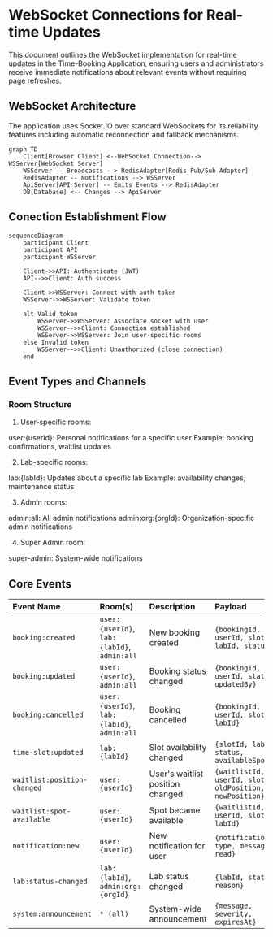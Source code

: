 # WebSocket Connections for Real-time Updates

This document outlines the WebSocket implementation for real-time updates in the Time-Booking Application, ensuring users and administrators receive immediate notifications about relevant events without requiring page refreshes.

## WebSocket Architecture

The application uses Socket.IO over standard WebSockets for its reliability features including automatic reconnection and fallback mechanisms.

```
graph TD
    Client[Browser Client] <--WebSocket Connection--> WSServer[WebSocket Server]
    WSServer -- Broadcasts --> RedisAdapter[Redis Pub/Sub Adapter]
    RedisAdapter -- Notifications --> WSServer
    ApiServer[API Server] -- Emits Events --> RedisAdapter
    DB[Database] <-- Changes --> ApiServer
```

## Conection Establishment Flow 

```
sequenceDiagram
    participant Client
    participant API
    participant WSServer
    
    Client->>API: Authenticate (JWT)
    API-->>Client: Auth success
    
    Client->>WSServer: Connect with auth token
    WSServer->>WSServer: Validate token
    
    alt Valid token
        WSServer->>WSServer: Associate socket with user
        WSServer-->>Client: Connection established
        WSServer->>WSServer: Join user-specific rooms
    else Invalid token
        WSServer-->>Client: Unauthorized (close connection)
    end
```
## Event Types and Channels 

### Room Structure 

1. User-specific rooms:

user:{userId}: Personal notifications for a specific user
Example: booking confirmations, waitlist updates

2. Lab-specific rooms:

lab:{labId}: Updates about a specific lab
Example: availability changes, maintenance status

3. Admin rooms:

admin:all: All admin notifications
admin:org:{orgId}: Organization-specific admin notifications

4. Super Admin room:

super-admin: System-wide notifications

## Core Events 

| Event Name             | Room(s)                        | Description                       | Payload                                                | Trigger                                            |
| :--------------------- | :----------------------------- | :-------------------------------- | :----------------------------------------------------- | :------------------------------------------------- |
| `booking:created`      | `user:{userId}`, `lab:{labId}`, `admin:all` | New booking created              | `{bookingId, userId, slotId, labId, status}`           | User creates booking                               |
| `booking:updated`      | `user:{userId}`, `admin:all`    | Booking status changed           | `{bookingId, userId, status, updatedBy}`               | User/admin updates booking                         |
| `booking:cancelled`    | `user:{userId}`, `lab:{labId}`, `admin:all` | Booking cancelled                | `{bookingId, userId, slotId, labId}`                  | User/admin cancels booking                         |
| `time-slot:updated`    | `lab:{labId}`                   | Slot availability changed        | `{slotId, labId, status, availableSpots}`              | Booking/cancellation affects capacity              |
| `waitlist:position-changed` | `user:{userId}`                   | User's waitlist position changed | `{waitlistId, userId, slotId, oldPosition, newPosition}` | Higher priority user leaves waitlist               |
| `waitlist:spot-available` | `user:{userId}`                   | Spot became available           | `{waitlistId, userId, slotId, labId}`                 | Booking cancellation creates opening               |
| `notification:new`     | `user:{userId}`                   | New notification for user        | `{notificationId, type, message, read}`                | Any system notification                            |
| `lab:status-changed`   | `lab:{labId}`, `admin:org:{orgId}` | Lab status changed               | `{labId, status, reason}`                             | Admin changes lab status                           |
| `system:announcement`  | `* (all)`                      | System-wide announcement         | `{message, severity, expiresAt}`                       | Super admin broadcasts message                     |